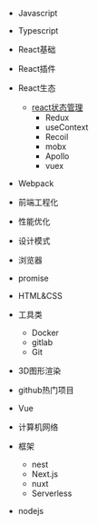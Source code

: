 <!-- - 开始 -->
  <!-- - [概述](/README.md) -->
- Javascript
- Typescript
- React基础
- React插件
- React生态
  - [react状态管理](./react/React状态管理对比和原理实现.md)
    - Redux
    - useContext
    - Recoil
    - mobx
    - Apollo
    - vuex
- Webpack
- 前端工程化
- 性能优化
- 设计模式
- 浏览器
- promise
- HTML&CSS
- 工具类
  - Docker
  - gitlab
  - Git
- 3D图形渲染
- github热门项目
- Vue
- 计算机网络
- 框架
  - nest
  - Next.js
  - nuxt
  - Serverless

- nodejs